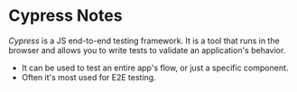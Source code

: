 # Cypress Notes

_Cypress_ is a JS end-to-end testing framework. It is a tool that runs in the browser and allows you to write tests to validate an application's behavior.

- It can be used to test an entire app's flow, or just a specific component.
- Often it's most used for E2E testing.
